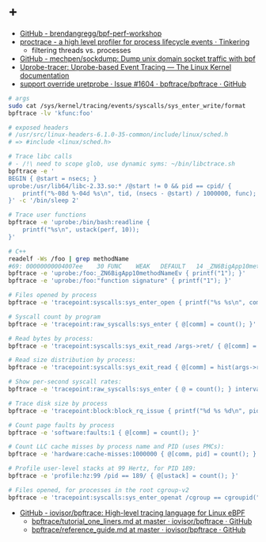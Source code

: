 # +

- [GitHub \- brendangregg/bpf\-perf\-workshop](https://github.com/brendangregg/bpf-perf-workshop)
- [proctrace \- a high level profiler for process lifecycle events &middot; Tinkering](https://tinkering.xyz/proctrace/)
    - filtering threads vs. processes
- [GitHub \- mechpen/sockdump: Dump unix domain socket traffic with bpf](https://github.com/mechpen/sockdump)
- [Uprobe\-tracer: Uprobe\-based Event Tracing &mdash; The Linux Kernel  documentation](https://www.kernel.org/doc/html/v5.0/trace/uprobetracer.html)
- [support override uretprobe  · Issue \#1604 · bpftrace/bpftrace · GitHub](https://github.com/bpftrace/bpftrace/issues/1604)

```sh
# args
sudo cat /sys/kernel/tracing/events/syscalls/sys_enter_write/format
bpftrace -lv 'kfunc:foo'

# exposed headers
# /usr/src/linux-headers-6.1.0-35-common/include/linux/sched.h 
# => #include <linux/sched.h>

# Trace libc calls 
# - /!\ need to scope glob, use dynamic syms: ~/bin/libctrace.sh
bpftrace -e '
BEGIN { @start = nsecs; } 
uprobe:/usr/lib64/libc-2.33.so:* /@start != 0 && pid == cpid/ { 
    printf("%-08d %-04d %s\n", tid, (nsecs - @start) / 1000000, func); 
}' -c '/bin/sleep 2'

# Trace user functions
bpftrace -e 'uprobe:/bin/bash:readline {
    printf("%s\n", ustack(perf, 10));
}'

# C++
readelf -Ws /foo | grep methodName
#69: 00000000004007ee    30 FUNC    WEAK   DEFAULT   14 _ZN6BigApp10methodNameEv
bpftrace -e 'uprobe:/foo:_ZN6BigApp10methodNameEv { printf("1"); }'
bpftrace -e 'uprobe:/foo:"function signature" { printf("1"); }'
```

```sh
# Files opened by process
bpftrace -e 'tracepoint:syscalls:sys_enter_open { printf("%s %s\n", comm, str(args->filename)); }'

# Syscall count by program
bpftrace -e 'tracepoint:raw_syscalls:sys_enter { @[comm] = count(); }'

# Read bytes by process:
bpftrace -e 'tracepoint:syscalls:sys_exit_read /args->ret/ { @[comm] = sum(args->ret); }'

# Read size distribution by process:
bpftrace -e 'tracepoint:syscalls:sys_exit_read { @[comm] = hist(args->ret); }'

# Show per-second syscall rates:
bpftrace -e 'tracepoint:raw_syscalls:sys_enter { @ = count(); } interval:s:1 { print(@); clear(@); }'

# Trace disk size by process
bpftrace -e 'tracepoint:block:block_rq_issue { printf("%d %s %d\n", pid, comm, args->bytes); }'

# Count page faults by process
bpftrace -e 'software:faults:1 { @[comm] = count(); }'

# Count LLC cache misses by process name and PID (uses PMCs):
bpftrace -e 'hardware:cache-misses:1000000 { @[comm, pid] = count(); }'

# Profile user-level stacks at 99 Hertz, for PID 189:
bpftrace -e 'profile:hz:99 /pid == 189/ { @[ustack] = count(); }'

# Files opened, for processes in the root cgroup-v2
bpftrace -e 'tracepoint:syscalls:sys_enter_openat /cgroup == cgroupid("/sys/fs/cgroup/unified/mycg")/ { printf("%s\n", str(args->filename)); }'
```

- [GitHub \- iovisor/bpftrace: High\-level tracing language for Linux eBPF](https://github.com/iovisor/bpftrace)
    - [bpftrace/tutorial\_one\_liners\.md at master · iovisor/bpftrace · GitHub](https://github.com/iovisor/bpftrace/blob/master/docs/tutorial_one_liners.md)
    - [bpftrace/reference\_guide\.md at master · iovisor/bpftrace · GitHub](https://github.com/iovisor/bpftrace/blob/master/docs/reference_guide.md)
